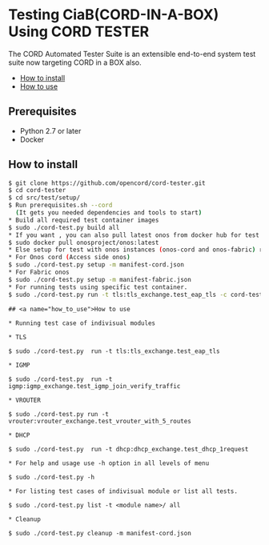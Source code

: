 # Testing CiaB(CORD-IN-A-BOX) Using CORD TESTER 
The CORD Automated Tester Suite is an extensible end-to-end system test suite now targeting CORD in a BOX also. 

* [How to install](#how_to_install)
* [How to use](#how_to_use)

## Prerequisites

* Python 2.7 or later
* Docker

##  <a name="how_to_install">How to install

```bash
$ git clone https://github.com/opencord/cord-tester.git
$ cd cord-tester
$ cd src/test/setup/
$ Run prerequisites.sh --cord 
  (It gets you needed dependencies and tools to start)
* Build all required test container images
$ sudo ./cord-test.py build all
* If you want , you can also pull latest onos from docker hub for test setup.
$ sudo docker pull onosproject/onos:latest
* Else setup for test with onos instances (onos-cord and onos-fabric) running in CiaB.
* For Onos cord (Access side onos) 
$ sudo ./cord-test.py setup -m manifest-cord.json
* For Fabric onos
$ sudo ./cord-test.py setup -m manifest-fabric.json
* For running tests using specific test container.
$ sudo ./cord-test.py run -t tls:tls_exchange.test_eap_tls -c cord-tester1 
```
```
## <a name="how_to_use">How to use
```
```
* Running test case of indivisual modules
```
```
* TLS
```
```
$ sudo ./cord-test.py  run -t tls:tls_exchange.test_eap_tls
```
```
* IGMP
```
```
$ sudo ./cord-test.py  run -t igmp:igmp_exchange.test_igmp_join_verify_traffic
```
```
* VROUTER
```
```
$ sudo ./cord-test.py run -t vrouter:vrouter_exchange.test_vrouter_with_5_routes
```
```
* DHCP
```
```
$ sudo ./cord-test.py  run -t dhcp:dhcp_exchange.test_dhcp_1request
```
```
* For help and usage use -h option in all levels of menu 
```
```
$ sudo ./cord-test.py -h
```
```
* For listing test cases of indivisual module or list all tests.
```
```
$ sudo ./cord-test.py list -t <module name>/ all
```
```
* Cleanup
```
```
$ sudo ./cord-test.py cleanup -m manifest-cord.json
```


